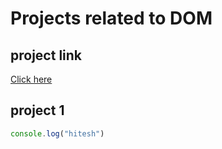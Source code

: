 # Projects related to DOM

## project link
[Click here ](https://stackblitz.com/edit/dom-project-chaiaurcode?file=index.html)

## project 1

```javascript
console.log("hitesh")

```